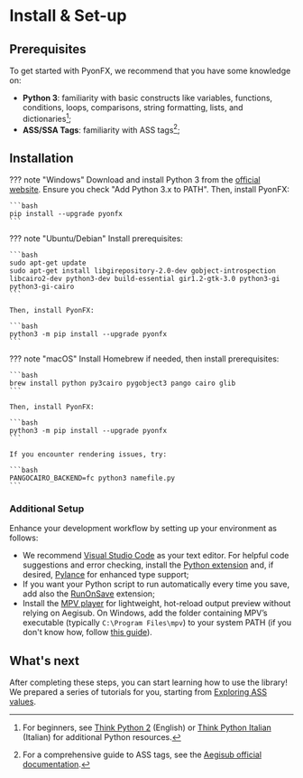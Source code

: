 # Install & Set-up

## Prerequisites

To get started with PyonFX, we recommend that you have some knowledge on:

- **Python 3**: familiarity with basic constructs like variables, functions, conditions, loops, comparisons, string formatting, lists, and dictionaries[^py];
- **ASS/SSA Tags**: familiarity with ASS tags[^ass];

## Installation

??? note "Windows"
    Download and install Python 3 from the [official website](https://www.python.org/downloads/). Ensure you check "Add Python 3.x to PATH". Then, install PyonFX:

    ```bash
    pip install --upgrade pyonfx
    ```

??? note "Ubuntu/Debian"
    Install prerequisites:

    ```bash
    sudo apt-get update
    sudo apt-get install libgirepository-2.0-dev gobject-introspection libcairo2-dev python3-dev build-essential gir1.2-gtk-3.0 python3-gi python3-gi-cairo
    ```

    Then, install PyonFX:

    ```bash
    python3 -m pip install --upgrade pyonfx
    ```

??? note "macOS"
    Install Homebrew if needed, then install prerequisites:

    ```bash
    brew install python py3cairo pygobject3 pango cairo glib
    ```

    Then, install PyonFX:

    ```bash
    python3 -m pip install --upgrade pyonfx
    ```

    If you encounter rendering issues, try:

    ```bash
    PANGOCAIRO_BACKEND=fc python3 namefile.py
    ```


### Additional Setup

Enhance your development workflow by setting up your environment as follows:

- We recommend [Visual Studio Code](https://code.visualstudio.com/) as your text editor. For helpful code suggestions and error checking, install the [Python extension](https://marketplace.visualstudio.com/items?itemName=ms-python.python) and, if desired, [Pylance](https://marketplace.visualstudio.com/items?itemName=ms-python.vscode-pylance) for enhanced type support;
- If you want your Python script to run automatically every time you save, add also the [RunOnSave](https://marketplace.visualstudio.com/items?itemName=emeraldwalk.RunOnSave) extension;
- Install the [MPV player](https://mpv.io/) for lightweight, hot-reload output preview without relying on Aegisub. On Windows, add the folder containing MPV’s executable (typically `C:\Program Files\mpv`) to your system PATH (if you don't know how, follow [this guide](https://www.architectryan.com/2018/03/17/add-to-the-path-on-windows-10/)).

## What's next

After completing these steps, you can start learning how to use the library! We prepared a series of tutorials for you, starting from [Exploring ASS values](first_steps/01_explore_ass_values.md).

[^py]: For beginners, see [Think Python 2](http://greenteapress.com/thinkpython2/thinkpython2.pdf) (English) or [Think Python Italian](https://github.com/AllenDowney/ThinkPythonItalian/blob/master/thinkpython_italian.pdf) (Italian) for additional Python resources.

[^ass]: For a comprehensive guide to ASS tags, see the [Aegisub official documentation](https://aegisub.org/docs/latest/ass_tags/).